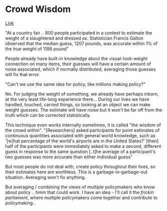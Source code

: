 # Crowd Wisdom

[Link](https://en.wikipedia.org/wiki/Wisdom_of_the_crowd)

"At a country fair .. 800 people participated in a contest to estimate
the weight of a slaughtered and dressed ox. Statistician Francis
Galton observed that the median guess, 1207 pounds, was accurate
within 1% of the true weight of 1198 pound"

People already have built-in knowledge about the visual-look-weight
connection on many items, their guesses will have a certain amount of
noise associated, which if normally distributed, averaging those
guesses will fix that error. 

"Can't we use the same idea for policy, like millions making policy?"

No. For judging the weight of something, we already have perhaps
inborn, at the very least life-long experience there... During our
lives we have handled, touched, carried things, so looking at an
object we can make weight guesses. The estimate will have noise but it
won't be far off from the truth which can be corrected statistically.

This technique even works internally sometimes, it is called "the
wisdom of the crowd within". "[Researchers] asked participants for
point estimates of continuous quantities associated with general world
knowledge, such as '[w]hat percentage of the world's airports are in
the United States?' [then] half of the participants were immediately
asked to make a second, different guess in response to the same
question [..t]he average of a participant's two guesses was more
accurate than either individual guess"

But most people do not deal with, create policy throughout their
lives, so their estimates here are worthless. This is a
garbage-in-garbage-out situation. Averaging won't fix anything.

But averaging / combining the views of multiple policymakers who know
about policy .. hmm that could work. I have an idea - I'll call it the
*frickin parliament*, where multiple policymakers come together and
contribute to policymaking.. 


